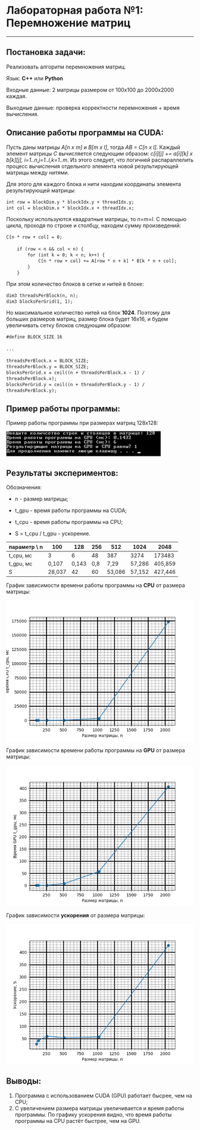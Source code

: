 # Лабораторная работа №1: Перемножение матриц
***

## Постановка задачи:

 Реализовать алгоритм перемножения матриц.
 
Язык: __C++__ или __Python__

Входные данные: 2 матрицы размером от 100х100 до 2000х2000 каждая.

Выходные данные: проверка корректности перемножения + время вычисления.

## Описание работы программы на CUDA:

Пусть даны матрицы *A[n x m]* и *B[m x l]*, тогда *AB = C[n x l]*.
Каждый элемент матрицы *C* вычисляется следующим образом: *с[i][j] += a[i][k] x b[k][j], i=1..n,j=1..l,k=1..m*.
Из этого следует, что логичней распараллелить процесс вычисления отдельного элемента новой результирующей матрицы между нитями.

Для этого для каждого блока и нити находим координаты элемента результирующей матрицы:

```
int row = blockDim.y * blockIdx.y + threadIdx.y;
int col = blockDim.x * blockIdx.x + threadIdx.x;
```

Поскольку используются квадратные матрицы, то *n=m=l*. С помощью цикла, проходя по строке и столбцу, находим сумму произведений:

```
C[n * row + col] = 0;

    if (row < n && col < n) {
        for (int k = 0; k < n; k++) {
            C[n * row + col] += A[row * n + k] * B[k * n + col];
        }
    }
```

При этом количество блоков в сетке и нитей в блоке: 

```
dim3 threadsPerBlock(n, n);
dim3 blocksPerGrid(1, 1);
```

Но максимальное количество нитей на блок __1024__. Поэтому для больших размеров матриц, размер блока будет 16x16, и будем увеличивать сетку блоков следующим образом:

```
#define BLOCK_SIZE 16

...

threadsPerBlock.x = BLOCK_SIZE;
threadsPerBlock.y = BLOCK_SIZE;
blocksPerGrid.x = ceil((n + threadsPerBlock.x - 1) / threadsPerBlock.x);
blocksPerGrid.y = ceil((n + threadsPerBlock.y - 1) / threadsPerBlock.y);
```


## Пример работы программы:

Пример работы программы при размерах матриц 128x128:

![Работа программы для матриц размера 128x128](https://github.com/DimaScientist/HPC/blob/main/MatMul/images/work.jpg)


## Результаты экспериментов:

Обозначения:

* n - размер матрицы;

* t_gpu - время работы программы на CUDA;

* t_cpu - время работы программы на CPU;

* S = t_cpu / t_gpu - ускорение.

| параметр \ n | 100    | 128   | 256   | 512    | 1024   | 2048      |
| ------------ | ------ | ----- | ----- | ------ | ------ | --------- |
| t_cpu, мс    |  3     | 6     | 48    | 387    | 3274   | 173483    |
| t_gpu, мс    | 0,107  | 0,143 | 0,8   | 7,29   | 57,286 | 405,859   |
| S            | 28,037 | 42    | 60    | 53,086 | 57,152 | 427,446   |

График зависимости времени работы программы на __CPU__ от размера матрицы:

![График зависимости времени работы программы на CPU от размера матрицы](https://github.com/DimaScientist/HPC/blob/main/MatMul/images/cpu.png)

График зависимости времени работы программы на __GPU__ от размера матрицы:

![График зависимости времени работы программы на GPU от размера матрицы](https://github.com/DimaScientist/HPC/blob/main/MatMul/images/gpu.png)

График зависимости __ускорения__ от размера матрицы:

![График зависимости ускорения от размера матрицы](https://github.com/DimaScientist/HPC/blob/main/MatMul/images/boost.png)

## Выводы:

1. Программа с использованием CUDA (GPU) работает бысрее, чем на CPU;
2. С увеличением размера матрицы увеличивается и время работы программы. По графику ускорения видно, что время работы программы на CPU растёт быстрее, чем на GPU.
